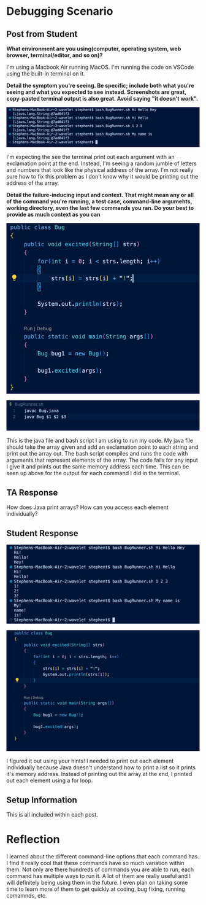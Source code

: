 # Debugging Scenario

## Post from Student

**What environment are you using(computer, operating system, web browser, terminal/editor, and so on)?**

I'm using a Macbook Air running MacOS. I'm running the code on VSCode using the built-in terminal on it.

**Detail the symptom you're seeing. Be specific; include both what you're seeing and what you expected to see instead. Screenshots are great, copy-pasted terminal output is also great. Avoid saying "it doesn't work".**

![Image](output1.png)

I'm expecting the see the terminal print out each argument with an exclamation point at the end. Instead, I'm seeing a random jumble of letters and numbers that look like the physical address of the array. I'm not really sure how to fix this problem as I don't know why it would be printing out the address of the array.

**Detail the failure-inducing input and context. That might mean any or all of the command you're running, a test case, command-line argumehts, working directory, even the last few commands you ran. Do your best to provide as much context as you can**

![Image](bug.png)

![Image](bugrunner.png)

This is the java file and bash script I am using to run my code. My java file should take the array given and add an exclamation point to each string and print out the array out. The bash script compiles and runs the code with arguments that represent elements of the array. The code fails for any input I give it and prints out the same memory address each time. This can be seen up above for the output for each command I did in the terminal.

## TA Response

How does Java print arrays? How can you access each element individually?

## Student Response

![Image](output2.png)

![Image](fixedbug.png)

I figured it out using your hints! I needed to print out each element individually because Java doesn't understand how to print a list so it prints it's memory address. Instead of printing out the array at the end, I printed out each element using a for loop.

## Setup Information

This is all included within each post.

# Reflection

I learned about the different command-line options that each command has. I find it really cool that these commands have so much variation within them. Not only are there hundreds of commands you are able to run, each command has multiple ways to run it. A lot of them are really useful and I will definitely being using them in the future. I even plan on taking some time to learn more of them to get quickly at coding, bug fixing, running comamnds, etc. 
